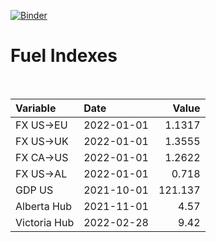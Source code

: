 [![Binder](https://mybinder.org/badge_logo.svg)](https://mybinder.org/v2/gh/AyrtonB/Global-Gas-Prices/master)

# Fuel Indexes

<br>

| Variable     | Date       |    Value |
|:-------------|:-----------|---------:|
| FX US->EU    | 2022-01-01 |   1.1317 |
| FX US->UK    | 2022-01-01 |   1.3555 |
| FX CA->US    | 2022-01-01 |   1.2622 |
| FX US->AL    | 2022-01-01 |   0.718  |
| GDP US       | 2021-10-01 | 121.137  |
| Alberta Hub  | 2021-11-01 |   4.57   |
| Victoria Hub | 2022-02-28 |   9.42   |